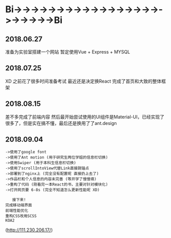 # Bi->->->->->->->->->->->->->->->->->->->->->->->Bi

## 2018.06.27

准备为实验室搭建一个网站 暂定使用Vue + Express + MYSQL


## 2018.07.25

 XD  之前花了很多时间准备考试 最近还是决定换React 完成了首页和大致的整体框架

## 2018.08.15

差不多完成了前端内容 然后最开始尝试使用的UI组件是Material-UI，已经实现了很多了，但是实在搞不懂，最后还是换用了了ant.design

## 2018.09.04

	->使用了google font 
	->使用了Ant motion (用于研究生两位学姐的信息栏切换)
	->使用Swiper (用于本科生信息栏切换)
	->使用了scrollIntoView代替Link直接跳锚点
	->部署到了nginx上 (完全没有配置呢 直接扔上去了)
	->作品栏和个人信息的内容未完善 (等开学了慢慢填)
	->重构了代码 (刚看完一本React的书，主要对针对模块化)
	->打开网页要 6-8s (完全不知道怎么更新性能呢 XD)
	
       接下来!
	完成移动端界面
	前端性能优化
	重构CSS改用SCSS
	KOA2		
(http://111.230.206.17/)
